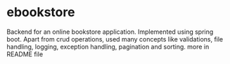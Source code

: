 # ebookstore
Backend for an online bookstore application. Implemented using spring boot. Apart from crud operations, used many concepts like validations, file handling, logging, exception handling, pagination and sorting. more in README file
